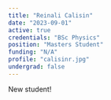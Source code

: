```yaml
---
title: "Reinali Calisin"
date: "2023-09-01"
active: true
credentials: "BSc Physics"
position: "Masters Student"
funding: "N/A"
profile: "calisinr.jpg"
undergrad: false
---
```


New student!
